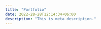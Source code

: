 ```yaml
---
title: "Portfolio"
date: 2022-28-28T12:14:34+06:00
description: "This is meta description."
---
```

